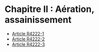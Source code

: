 # Chapitre II : Aération, assainissement

* [Article R4222-1](./LEGIARTI000018532340.md)
* [Article R4222-2](./LEGIARTI000018532338.md)
* [Article R4222-3](./LEGIARTI000018532336.md)

